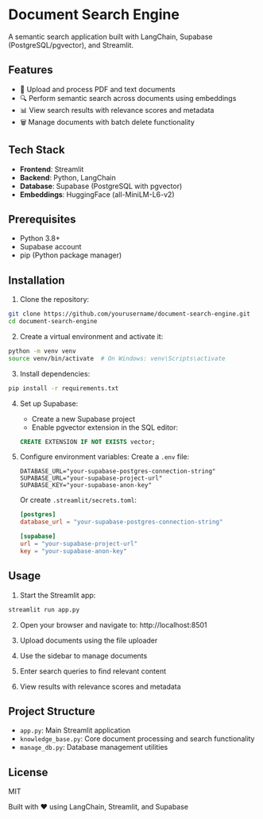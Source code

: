 # Document Search Engine

A semantic search application built with LangChain, Supabase (PostgreSQL/pgvector), and Streamlit.

## Features

* 📄 Upload and process PDF and text documents
* 🔍 Perform semantic search across documents using embeddings
* 📊 View search results with relevance scores and metadata
* 🗑️ Manage documents with batch delete functionality

## Tech Stack

* **Frontend**: Streamlit
* **Backend**: Python, LangChain
* **Database**: Supabase (PostgreSQL with pgvector)
* **Embeddings**: HuggingFace (all-MiniLM-L6-v2)

## Prerequisites

* Python 3.8+
* Supabase account
* pip (Python package manager)

## Installation

1. Clone the repository:

```bash
git clone https://github.com/yourusername/document-search-engine.git
cd document-search-engine
```

2. Create a virtual environment and activate it:

```bash
python -m venv venv
source venv/bin/activate  # On Windows: venv\Scripts\activate
```

3. Install dependencies:

```bash
pip install -r requirements.txt
```

4. Set up Supabase:
   * Create a new Supabase project
   * Enable pgvector extension in the SQL editor:
   ```sql
   CREATE EXTENSION IF NOT EXISTS vector;
   ```

5. Configure environment variables:
   Create a `.env` file:
   ```env
   DATABASE_URL="your-supabase-postgres-connection-string"
   SUPABASE_URL="your-supabase-project-url"
   SUPABASE_KEY="your-supabase-anon-key"
   ```

   Or create `.streamlit/secrets.toml`:
   ```toml
   [postgres]
   database_url = "your-supabase-postgres-connection-string"

   [supabase]
   url = "your-supabase-project-url"
   key = "your-supabase-anon-key"
   ```

## Usage

1. Start the Streamlit app:

```bash
streamlit run app.py
```

2. Open your browser and navigate to: http://localhost:8501

3. Upload documents using the file uploader
4. Use the sidebar to manage documents
5. Enter search queries to find relevant content
6. View results with relevance scores and metadata

## Project Structure

* `app.py`: Main Streamlit application
* `knowledge_base.py`: Core document processing and search functionality
* `manage_db.py`: Database management utilities

## License

MIT

Built with ❤️ using LangChain, Streamlit, and Supabase
